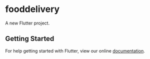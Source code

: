 # fooddelivery

A new Flutter project.

## Getting Started

For help getting started with Flutter, view our online
[documentation](https://flutter.io/).
